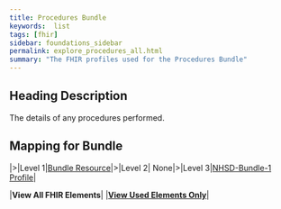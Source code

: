 ```yaml
---
title: Procedures Bundle
keywords:  list
tags: [fhir]
sidebar: foundations_sidebar
permalink: explore_procedures_all.html
summary: "The FHIR profiles used for the Procedures Bundle"
---
```


## Heading Description ##
The details of any procedures performed.

## Mapping for Bundle ##

|>|Level 1|[Bundle Resource](http://hl7.org/fhir/stu3/bundle.html)|>|Level 2| None|>|Level 3|[NHSD-Bundle-1 Profile](http://xxx)|


|**View All FHIR Elements**|    |**[View Used Elements Only](explore_procedures.html#mapping-for-bundle)**| 
